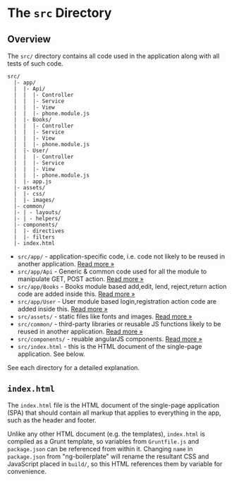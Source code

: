 # The `src` Directory

## Overview

The `src/` directory contains all code used in the application along with all
tests of such code.

```
src/
  |- app/
  |  |- Api/
  |  |  |- Controller
  |  |  |- Service
  |  |  |- View
  |  |  |- phone.module.js
  |  |- Books/
  |  |  |- Controller
  |  |  |- Service
  |  |  |- View
  |  |  |- phone.module.js
  |  |- User/
  |  |  |- Controller
  |  |  |- Service
  |  |  |- View
  |  |  |- phone.module.js
  |  |- app.js
  |- assets/
  |  |- css/
  |  |- images/
  |- common/
  |- | - layouts/
  |- | - helpers/
  |- components/
  |  |- directives
  |  |- filters
  |- index.html
```

- `src/app/` - application-specific code, i.e. code not likely to be reused in
  another application. [Read more &raquo;](app/README.md)
- `src/app/Api` - Generic & common code used for all the module to manipulate GET, POST action. [Read more &raquo;](app/README.md)
- `src/app/Books` - Books module based add,edit, lend, reject,return action code are added inside this. [Read more &raquo;](app/README.md)
- `src/app/User` - User module based login,registration action code are added inside this. [Read more &raquo;](app/README.md)
- `src/assets/` - static files like fonts and images. 
  [Read more &raquo;](assets/README.md)
- `src/common/` - third-party libraries or reusable JS functions likely to be reused in
  another application. [Read more &raquo;](common/README.md)
- `src/components/` - reuable angularJS components. [Read more &raquo;](components/README.md)  
- `src/index.html` - this is the HTML document of the single-page application.
  See below.

See each directory for a detailed explanation.

## `index.html`

The `index.html` file is the HTML document of the single-page application (SPA)
that should contain all markup that applies to everything in the app, such as
the header and footer. 

Unlike any other HTML document (e.g. the templates), `index.html` is compiled as
a Grunt template, so variables from `Gruntfile.js` and `package.json` can be
referenced from within it. Changing `name` in `package.json` from
"ng-boilerplate" will rename the resultant CSS and JavaScript placed in `build/`,
so this HTML references them by variable for convenience.
